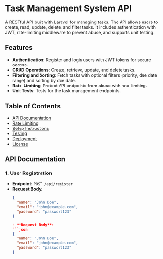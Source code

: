 # Task Management System API

A RESTful API built with Laravel for managing tasks. The API allows users to create, read, update, delete, and filter tasks. It includes authentication with JWT, rate-limiting middleware to prevent abuse, and supports unit testing.

## Features

- **Authentication**: Register and login users with JWT tokens for secure access.
- **CRUD Operations**: Create, retrieve, update, and delete tasks.
- **Filtering and Sorting**: Fetch tasks with optional filters (priority, due date range) and sorting by due date.
- **Rate-Limiting**: Protect API endpoints from abuse with rate-limiting.
- **Unit Tests**: Tests for the task management endpoints.

## Table of Contents

- [API Documentation](#api-documentation)
- [Rate Limiting](#rate-limiting)
- [Setup Instructions](#setup-instructions)
- [Testing](#testing)
- [Deployment](#deployment)
- [License](#license)

## API Documentation

### 1. User Registration
- **Endpoint**: `POST /api/register`
- **Request Body**:
  ```json
  {
    "name": "John Doe",
    "email": "john@example.com",
    "password": "password123"
  }

  - **Request Body**:
  ```json
  {
    "name": "John Doe",
    "email": "john@example.com",
    "password": "password123"
  }
